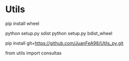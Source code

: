 # Utils

pip install wheel

python setup.py sdist
python setup.py bdist_wheel

pip install git+https://github.com/JuanFeA98/Utils_py.git

from utils import consultas
